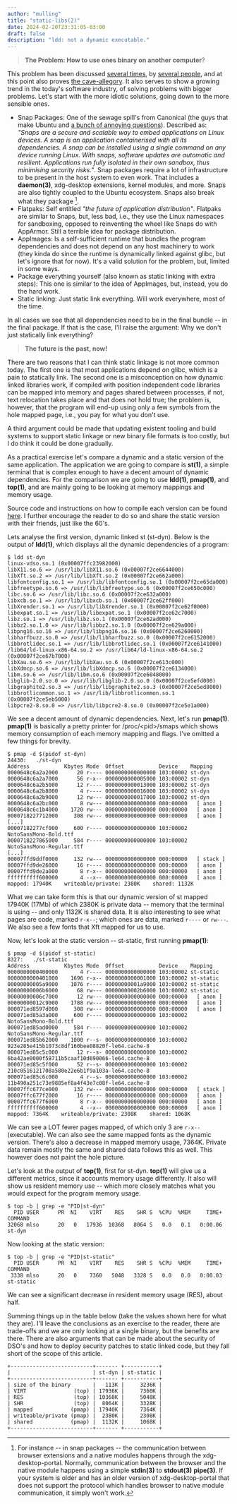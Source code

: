 ```yaml
---
author: "mulling"
title: "static-libs(2)"
date: 2024-02-20T23:31:05-03:00
draft: false
description: "ldd: not a dynamic executable."
---
```


> <b>The Problem: How to use ones binary on another computer</b>?

This problem has been discussed [several times](https://drewdevault.com/dynlib.html), by [several people](https://news.ycombinator.com/item?id=23654353), and at this point also proves [the cave-allegory](https://en.wikipedia.org/wiki/Allegory_of_the_cave). It also serves to show a growing trend in the today's software industry, of solving problems with bigger problems. Let's start with the more idiotic solutions, going down to the more sensible ones.

* Snap Packages: One of the sewage spill's from Canonical (the guys that make Ubuntu and [a bunch of annoying questions](https://ubuntu.com/blog/written-interviews)). Described as: <i>"Snaps are a secure and scalable way to embed applications on Linux devices. A snap is an application containerised with all its dependencies. A snap can be installed using a single command on any device running Linux. With snaps, software updates are automatic and resilient. Applications run fully isolated in their own sandbox, thus minimising security risks."</i>. Snap packages require a lot of infrastructure to be present in the host system to even work. That includes a **daemon(3)**, xdg-desktop extensions, kernel modules, and more. Snaps are also tightly coupled to the Ubuntu ecosystem. Snaps also break what they package [^1].
* Flatpaks: Self entitled <i>"the future of application distribution"</i>. Flatpaks are similar to Snaps, but, less bad, i.e., they use the Linux namespaces for sandboxing, opposed to reinventing the wheel like Snaps do with AppArmor. Still a terrible idea for package distribution.
* AppImages: Is a self-sufficient runtime that bundles the program dependencies and does not depend on any host machinery to work (they kinda do since the runtime is dynamically linked against glibc, but let's ignore that for now). It's a valid solution for the problem, but, limited in some ways.
* Package everything yourself (also known as static linking with extra steps): This one is similar to the idea of AppImages, but, instead, you do the hard work.
* Static linking: Just static link everything. Will work everywhere, most of the time.

In all cases we see that all dependencies need to be in the final bundle -- in the final package. If that is the case, I'll raise the argument: Why we don't just statically link everything?

> <b>The future is the past, now!</b>

There are two reasons that I can think static linkage is not more common today. The first one is that most applications depend on glibc, which is a pain to statically link. The second one is a misconception on how dynamic linked libraries work, if compiled with position independent code libraries can be mapped into memory and pages shared between processes, if not, text relocation takes place and that does not hold true; the problem is, however, that the program will end-up using only a few symbols from the hole mapped page, i.e., you pay for what you don't use.

A third argument could be made that updating existent tooling and build systems to support static linkage or new binary file formats is too costly, but I do think it could be done gradually.

As a practical exercise let's compare a dynamic and a static version of the same application. The application we are going to compare is **st(1)**, a simple terminal that is complex enough to have a decent amount of dynamic dependencies. For the comparison we are going to use **ldd(1)**, **pmap(1)**, and **top(1)**, and are mainly going to be looking at memory mappings and memory usage.

Source code and instructions on how to compile each version can be found [here](https://github.com/Mulling/st). I further encourage the reader to do so and share the static version with their friends, just like the 60's.

Lets analyse the first version, dynamic linked st (st-dyn). Below is the output of **ldd(1)**, which displays all the dynamic dependencies of a program:

```shell {linenos=false}
$ ldd st-dyn
linux-vdso.so.1 (0x00007ffc23982000)
libX11.so.6 => /usr/lib/libX11.so.6 (0x00007f2ce6644000)
libXft.so.2 => /usr/lib/libXft.so.2 (0x00007f2ce662a000)
libfontconfig.so.1 => /usr/lib/libfontconfig.so.1 (0x00007f2ce65da000)
libfreetype.so.6 => /usr/lib/libfreetype.so.6 (0x00007f2ce650c000)
libc.so.6 => /usr/lib/libc.so.6 (0x00007f2ce632a000)
libxcb.so.1 => /usr/lib/libxcb.so.1 (0x00007f2ce62ff000)
libXrender.so.1 => /usr/lib/libXrender.so.1 (0x00007f2ce62f0000)
libexpat.so.1 => /usr/lib/libexpat.so.1 (0x00007f2ce62c7000)
libz.so.1 => /usr/lib/libz.so.1 (0x00007f2ce62ad000)
libbz2.so.1.0 => /usr/lib/libbz2.so.1.0 (0x00007f2ce629a000)
libpng16.so.16 => /usr/lib/libpng16.so.16 (0x00007f2ce6260000)
libharfbuzz.so.0 => /usr/lib/libharfbuzz.so.0 (0x00007f2ce6152000)
libbrotlidec.so.1 => /usr/lib/libbrotlidec.so.1 (0x00007f2ce6141000)
/lib64/ld-linux-x86-64.so.2 => /usr/lib64/ld-linux-x86-64.so.2 (0x00007f2ce67b7000)
libXau.so.6 => /usr/lib/libXau.so.6 (0x00007f2ce613c000)
libXdmcp.so.6 => /usr/lib/libXdmcp.so.6 (0x00007f2ce6134000)
libm.so.6 => /usr/lib/libm.so.6 (0x00007f2ce6048000)
libglib-2.0.so.0 => /usr/lib/libglib-2.0.so.0 (0x00007f2ce5efd000)
libgraphite2.so.3 => /usr/lib/libgraphite2.so.3 (0x00007f2ce5ed8000)
libbrotlicommon.so.1 => /usr/lib/libbrotlicommon.so.1 (0x00007f2ce5eb5000)
libpcre2-8.so.0 => /usr/lib/libpcre2-8.so.0 (0x00007f2ce5e1a000)
```

We see a decent amount of dynamic dependencies. Next, let's run **pmap(1)**. **pmap(1)** is basically a pretty printer for /proc/\<pid\>/smaps which shows memory consumption of each memory mapping and flags. I've omitted a few things for brevity.
```shell {linenos=false}
$ pmap -d $(pidof st-dyn)
24430:   ./st-dyn
Address           Kbytes Mode  Offset           Device    Mapping
0000648c6a2a2000      20 r---- 0000000000000000 103:00002 st-dyn
0000648c6a2a7000      56 r-x-- 0000000000005000 103:00002 st-dyn
0000648c6a2b5000      12 r---- 0000000000013000 103:00002 st-dyn
0000648c6a2b8000       4 r---- 0000000000016000 103:00002 st-dyn
0000648c6a2b9000      12 rw--- 0000000000017000 103:00002 st-dyn
0000648c6a2bc000       8 rw--- 0000000000000000 000:00000   [ anon ]
0000648c6c1b4000    1720 rw--- 0000000000000000 000:00000   [ anon ]
0000718227712000     308 rw--- 0000000000000000 000:00000   [ anon ]
[...]
00007182277cf000     600 r---- 0000000000000000 103:00002 NotoSansMono-Bold.ttf
0000718227865000     584 r---- 0000000000000000 103:00002 NotoSansMono-Regular.ttf
[...]
00007ffd9ddf0000     132 rw--- 0000000000000000 000:00000   [ stack ]
00007ffd9de26000      16 r---- 0000000000000000 000:00000   [ anon ]
00007ffd9de2a000       8 r-x-- 0000000000000000 000:00000   [ anon ]
ffffffffff600000       4 --x-- 0000000000000000 000:00000   [ anon ]
mapped: 17940K    writeable/private: 2380K    shared: 1132K
```

What we can take form this is that our dynamic version of st mapped 17940K (17Mb) of which 2380K is private data -- memory that the terminal is using -- and only 1132K is shared data. It is also interesting to see what pages are code, marked `r-x--`; which ones are data, marked `r----` or `rw---`. We also see a few fonts that Xft mapped for us to use.

Now, let's look at the static version -- st-static, first running **pmap(1)**:
```shell {linenos=false}
$ pmap -d $(pidof st-static)
8327:   ./st-static
Address           Kbytes Mode  Offset           Device    Mapping
0000000000400000       4 r---- 0000000000000000 103:00002 st-static
0000000000401000    1696 r-x-- 0000000000001000 103:00002 st-static
00000000005a9000    1076 r---- 00000000001a9000 103:00002 st-static
00000000006b6000      68 rw--- 00000000002b6000 103:00002 st-static
00000000006c7000      12 rw--- 0000000000000000 000:00000   [ anon ]
00000000012c9000    1788 rw--- 0000000000000000 000:00000   [ anon ]
000071ed8597d000     308 rw--- 0000000000000000 000:00000   [ anon ]
000071ed85a3a000     600 r---- 0000000000000000 103:00002 NotoSansMono-Bold.ttf
000071ed85ad0000     584 r---- 0000000000000000 103:00002 NotoSansMono-Regular.ttf
000071ed85b62000    1000 r--s- 0000000000000000 103:00002 923e285e415b1073c8df160bee08820f-le64.cache-8
000071ed85c5c000      12 r--s- 0000000000000000 103:00002 6ba42ae0000f58711b5caaf10d690066-le64.cache-8
000071ed85c5f000      52 r--s- 0000000000000000 103:00002 210c0516121708a580e22e6b1f9a103a-le64.cache-8
000071ed85c6c000       4 r--s- 0000000000000000 103:00002 11b490a251c73e9885ef8a4f43e7c08f-le64.cache-8
00007ffc677ce000     132 rw--- 0000000000000000 000:00000   [ stack ]
00007ffc677f2000      16 r---- 0000000000000000 000:00000   [ anon ]
00007ffc677f6000       8 r-x-- 0000000000000000 000:00000   [ anon ]
ffffffffff600000       4 --x-- 0000000000000000 000:00000   [ anon ]
mapped: 7364K    writeable/private: 2308K    shared: 1068K
```

We can see a LOT fewer pages mapped, of which only 3 are `r-x--` (executable). We can also see the same mapped fonts as the dynamic version. There's also a decrease in mapped memory usage, 7364K. Private data remain mostly the same and shared data follows this as well. This however does not paint the hole picture.

Let's look at the output of **top(1)**, first for st-dyn. **top(1)** will give us a different metrics, since it accounts memory usage differently. It also will show us resident memory use -- which more closely matches what you would expect for the program memory usage.

```shell {linenos=false}
$ top -b | grep -e "PID|st-dyn"
  PID USER      PR  NI    VIRT    RES    SHR S  %CPU  %MEM     TIME+ COMMAND
32068 mlso      20   0   17936  10368   8064 S   0.0   0.1   0:00.06 st-dyn
```

Now looking at the static version:
```shell {linenos=false}
$ top -b | grep -e "PID|st-static"
  PID USER      PR  NI    VIRT    RES    SHR S  %CPU  %MEM     TIME+ COMMAND
 3338 mlso      20   0    7360   5048   3328 S   0.0   0.0   0:00.03 st-static
```

We can see a significant decrease in resident memory usage (RES), about half.

Summing things up in the table below (take the values shown here for what they are). I'll leave the conclusions as an exercise to the reader, there are trade-offs and we are only looking at a single binary, but the benefits are there. There are also arguments that can be made about the security of DSO's and how to deploy security patches to static linked code, but they fall short of the scope of this article.

```shell {linenos=false,class=table}
+--------------------------+------- +-----------+
|                          | st-dyn | st-static |
+--------------------------+------- +-----------+
| size of the binary       |   113K |     3236K |
| VIRT               (top) | 17936K |     7360K |
| RES                (top) | 10368K |     5048K |
| SHR                (top) |  8064K |     3328K |
| mapped            (pmap) | 17940K |     7364K |
| writeable/private (pmap) |  2380K |     2308K |
| shared            (pmap) |  1132K |     1068K |
+--------------------------+------- +-----------+
```

[^1]: For instance -- in snap packages -- the communication between browser extensions and a native modules happens through the xdg-desktop-portal. Normally, communication between the browser and the native module happens using a simple **stdin(3)** to **stdout(3)** **pipe(3)**. If your system is older and has an older version of xdg-desktop-portal that does not support the protocol which handles browser to native module communication, it simply won't work.
